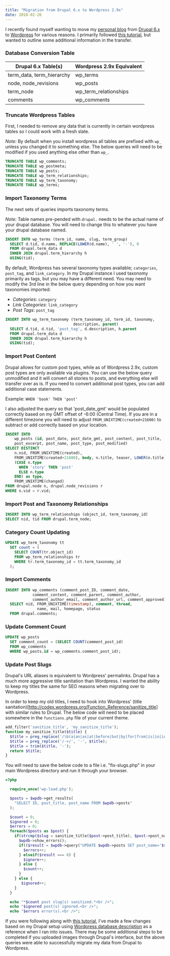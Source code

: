 ```yaml
---
title: "Migration from Drupal 6.x to Wordpress 2.9x"
date: 2010-02-26
---
```


I recently found myself wanting to move my [personal blog](blog.scurker.com) from [Drupal 6.x](http://drupal.org) to [Wordpress](Wordpress) for various reasons. I primarily followed [this tutorial](http://socialcmsbuzz.com/convert-import-a-drupal-6-based-website-to-wordpress-v27-20052009), but wanted to outline some additional information in the transfer.

### Database Conversion Table ###

<table>
<thead>
<tr>
<th>Drupal 6.x Table(s)</th>
<th>Wordpress 2.9x Equivalent</th>
</tr>
</thead>
<tbody>
<tr>
<td>term_data, term_hierarchy</td>
<td>wp_terms</td>
</tr>
<tr>
<td>node, node_revisions</td>
<td>wp_posts</td>
</tr>
<tr>
<td>term_node</td>
<td>wp_term_relationships</td>
</tr>
<tr>
<td>comments</td>
<td>wp_comments</td>
</tr>
</tbody>
</table>

### Truncate Wordpress Tables ###

First, I needed to remove any data that is currently in certain wordpress tables so I could work with a fresh slate.

*Note:* By default when you install wordpress all tables are prefixed with `wp_` unless you changed it to something else. The below queries will need to be modified if you used anything else other than `wp_`.

```sql
TRUNCATE TABLE wp_comments;
TRUNCATE TABLE wp_postmeta;
TRUNCATE TABLE wp_posts;
TRUNCATE TABLE wp_term_relationships;
TRUNCATE TABLE wp_term_taxonomy;
TRUNCATE TABLE wp_terms;
```

### Import Taxonomy Terms ###
The next sets of queries imports taxonomy terms.

*Note:* Table names pre-pended with `drupal.` needs to be the actual name of your drupal database. You will need to change this to whatever you have your drupal database named.

```sql
INSERT INTO wp_terms (term_id, name, slug, term_group)
  SELECT d.tid, d.name, REPLACE(LOWER(d.name), ' ', '-'), 0
  FROM drupal.term_data d
  INNER JOIN drupal.term_hierarchy h
  USING(tid);
```

By default, Wordpress has several taxonomy types available; `categories`, `post_tag`, and `link_category`. In my Drupal instance I used taxonomy primarily as tags, but you may have a different need. You may need to modify the 3rd line in the below query depending on how you want taxonomies imported:

- *Categories*: `category`
- *Link Categories*: `link_category`
- *Post Tags*: `post_tag`

```sql
INSERT INTO wp_term_taxonomy (term_taxonomy_id, term_id, taxonomy,
                              description, parent)
  SELECT d.tid, d.tid, 'post_tag', d.description, h.parent
  FROM drupal.term_data d
  INNER JOIN drupal.term_hierarchy h
  USING(tid);
```

### Import Post Content ###

Drupal allows for custom post types, while as of Wordpress 2.9x, custom post types are only available via plugins. You can use the below query unmodified and it will convert all stories to posts, and everything else will transfer over as is. If you need to convert additional post types, you can add additional case statements.

Example:
`WHEN 'book' THEN 'post'`

I also adjusted the query so that 'post_date_gmt' would be populated correctly based on my GMT offset of -6:00 (Central Time). If you are in a different timezone you will need to adjust `FROM_UNIXTIME(created+21600)` to subtract or add correctly based on your location.

```sql
INSERT INTO
    wp_posts (id, post_date, post_date_gmt, post_content, post_title,
    post_excerpt, post_name, post_type, post_modified)
SELECT DISTINCT
    n.nid, FROM_UNIXTIME(created),
    FROM_UNIXTIME(created+21600), body, n.title, teaser, LOWER(n.title),
    (CASE n.type
      WHEN 'story' THEN 'post'
      ELSE n.type
    END) as type,
    FROM_UNIXTIME(changed)
FROM drupal.node n, drupal.node_revisions r
WHERE n.vid = r.vid;
```

### Import Post and Taxonomy Relationships ###

```sql
INSERT INTO wp_term_relationships (object_id, term_taxonomy_id)
SELECT nid, tid FROM drupal.term_node;
```

### Category Count Updating ###

```sql
UPDATE wp_term_taxonomy tt
  SET count = (
    SELECT COUNT(tr.object_id)
    FROM wp_term_relationships tr
    WHERE tr.term_taxonomy_id = tt.term_taxonomy_id
  );
```

### Import Comments ###

```sql
INSERT INTO wp_comments (comment_post_ID, comment_date,
            comment_content, comment_parent, comment_author,
            comment_author_email, comment_author_url, comment_approved)
  SELECT nid, FROM_UNIXTIME(timestamp), comment, thread,
              name, mail, homepage, status
  FROM drupal.comments;
```

### Update Comment Count ###

```sql
UPDATE wp_posts
  SET comment_count = (SELECT COUNT(comment_post_id)
  FROM wp_comments
  WHERE wp_posts.id = wp_comments.comment_post_id);
```

### Update Post Slugs ###

Drupal's URL aliases is equivalent to Wordpress' permalinks. Drupal has a much more aggressive title sanitation than Wordpress. I wanted the ability to keep my titles the same for SEO reasons when migrating over to Wordpress.

In order to keep my old titles, I need to hook into Wordpress' (title sanitation)[http://codex.wordpress.org/Function_Reference/sanitize_title] with similar rules to Drupal. The below code will need to be placed somewhere in the `functions.php` file of your current theme.

```php
add_filter('sanitize_title', 'my_sanitize_title');
function my_sanitize_title($title) {
  $title = preg_replace('/\b(a|an|as|at|before|but|by|for|from|is|in|into|like|of|off|on|onto|per|since|than|the|this|that|to|up|via|with)\b/i', '', $title);
  $title = preg_replace('/-+/', '-', $title);
  $title = trim($title, '-');
  return $title;
}
```

You will need to save the below code to a file i.e. "fix-slugs.php" in your main Wordpress directory and run it through your browser.

```php
<?php

  require_once('wp-load.php');

  $posts = $wpdb->get_results(
    "SELECT ID, post_title, post_name FROM $wpdb->posts"
  );

  $count = 0;
  $ignored = 0;
  $errors = 0;
  foreach($posts as $post) {
    if(strcmp($slug = sanitize_title($post->post_title), $post->post_name) !== 0) {
      $wpdb->show_errors();
      if(($result = $wpdb->query("UPDATE $wpdb->posts SET post_name='$slug' WHERE ID=$post->ID")) === false) {
        $errors++;
      } elseif($result === 0) {
        $ignore++;
      } else {
        $count++;
      }
    } else {
       $ignored++;
    }
  }

  echo "*$count post slug(s) sanitized.*<br />";
  echo "$ignored post(s) ignored.<br />";
  echo "$errors error(s).<br />";
```

If you were following along with <a href="http://socialcmsbuzz.com/convert-import-a-drupal-6-based-website-to-wordpress-v27-20052009/">this tutorial</a>, I've made a few changes based on my Drupal setup using <a href="http://codex.wordpress.org/Database_Description">Wordpress database description</a> as a reference when I ran into issues. There may be some additional steps to be completed if you uploaded images through Drupal's interface, but the above queries were able to successfully migrate my data from Drupal to Wordpress.